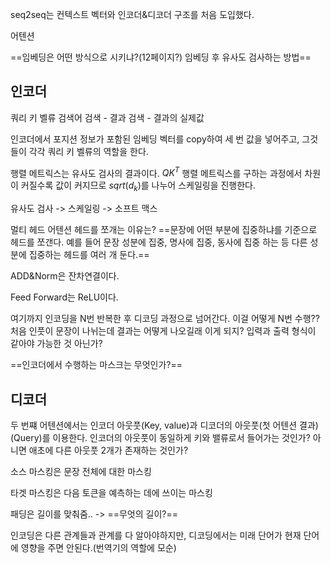 
seq2seq는 컨텍스트 벡터와 인코더&디코더 구조를 처음 도입했다.

어텐션

==임베딩은 어떤 방식으로 시키냐?(12페이지?)
임베딩 후 유사도 검사하는 방법==


## 인코더
쿼리 키 벨류
검색어 검색 - 결과 검색 - 결과의 실제값

인코더에서 포지션 정보가 포함된 임베딩 벡터를 copy하여 세 번 값을 넣어주고, 그것들이 각각 쿼리 키 벨류의 역할을 한다.

행렬 메트릭스는 유사도 검사의 결과이다.
$QK^T$
	행렬 메트릭스를 구하는 과정에서 차원이 커질수록 값이 커지므로 $sqrt(d_k)$를 나누어 스케일링을 진행한다.

유사도 검사 -> 스케일링 -> 소프트 맥스

멀티 헤드 어텐션
	헤드를 쪼개는 이유는?
		==문장에 어떤 부분에 집중하냐를 기준으로 헤드를 쪼갠다.
		예를 들어 문장 성분에 집중, 명사에 집중, 동사에 집중 하는 등 다른 성분에 집중하는 헤드를 여러 개 둔다.==

ADD&Norm은 잔차연결이다.

Feed Forward는 ReLU이다.

여기까지 인코딩을 N번 반복한 후 디코딩 과정으로 넘어간다.
이걸 어떻게 N번 수행?? 
처음 인풋이 문장이 나뉘는데 결과는 어떻게 나오길래 이게 되지?
	입력과 출력 형식이 같아야 가능한 것 아닌가?

==인코더에서 수행하는 마스크는 무엇인가?==


## 디코더
두 번쨰 어텐션에서는 인코더 아웃풋(Key, value)과 디코더의 아웃풋(첫 어텐션 결과)(Query)를 이용한다.
	인코더의 아웃풋이 동일하게 키와 밸류로서 들어가는 것인가? 아니면 애초에 다른 아웃풋 2개가 존재하는 것인가?


소스 마스킹은 문장 전체에 대한 마스킹

타겟 마스킹은 다음 토큰을 예측하는 데에 쓰이는 마스킹

패딩은 길이를 맞춰줌.. -> ==무엇의 길이?==

인코딩은 다른 관계들과 관계를 다 알아야하지만, 디코딩에서는 미래 단어가 현재 단어에 영향을 주면 안된다.(번역기의 역할에 모순)